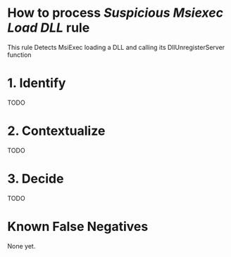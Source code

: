 # How to process *Suspicious Msiexec Load DLL* rule
This rule Detects MsiExec loading a DLL and calling its DllUnregisterServer function

# 1. Identify
TODO

# 2. Contextualize
TODO

# 3. Decide
TODO

# Known False Negatives
None yet.
